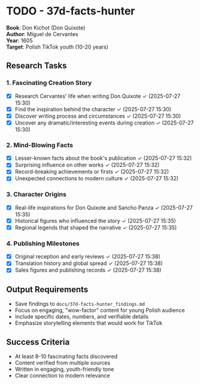 # TODO - 37d-facts-hunter

**Book**: Don Kichot (Don Quixote)  
**Author**: Miguel de Cervantes  
**Year**: 1605  
**Target**: Polish TikTok youth (10-20 years)

## Research Tasks

### 1. Fascinating Creation Story
- [x] Research Cervantes' life when writing Don Quixote ✓ (2025-07-27 15:30)
- [x] Find the inspiration behind the character ✓ (2025-07-27 15:30)
- [x] Discover writing process and circumstances ✓ (2025-07-27 15:30)
- [x] Uncover any dramatic/interesting events during creation ✓ (2025-07-27 15:30)

### 2. Mind-Blowing Facts
- [x] Lesser-known facts about the book's publication ✓ (2025-07-27 15:32)
- [x] Surprising influence on other works ✓ (2025-07-27 15:32)
- [x] Record-breaking achievements or firsts ✓ (2025-07-27 15:32)
- [x] Unexpected connections to modern culture ✓ (2025-07-27 15:32)

### 3. Character Origins
- [x] Real-life inspirations for Don Quixote and Sancho Panza ✓ (2025-07-27 15:35)
- [x] Historical figures who influenced the story ✓ (2025-07-27 15:35)
- [x] Regional legends that shaped the narrative ✓ (2025-07-27 15:35)

### 4. Publishing Milestones
- [x] Original reception and early reviews ✓ (2025-07-27 15:38)
- [x] Translation history and global spread ✓ (2025-07-27 15:38)
- [x] Sales figures and publishing records ✓ (2025-07-27 15:38)

## Output Requirements
- Save findings to `docs/37d-facts-hunter_findings.md`
- Focus on engaging, "wow-factor" content for young Polish audience
- Include specific dates, numbers, and verifiable details
- Emphasize storytelling elements that would work for TikTok

## Success Criteria
- At least 8-10 fascinating facts discovered
- Content verified from multiple sources
- Written in engaging, youth-friendly tone
- Clear connection to modern relevance